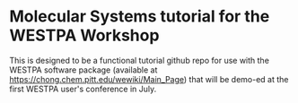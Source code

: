 # Molecular Systems tutorial for the WESTPA Workshop

This is designed to be a functional tutorial github repo for use with the WESTPA software package (available at https://chong.chem.pitt.edu/wewiki/Main_Page) that will be demo-ed at the first WESTPA user's conference in July.
